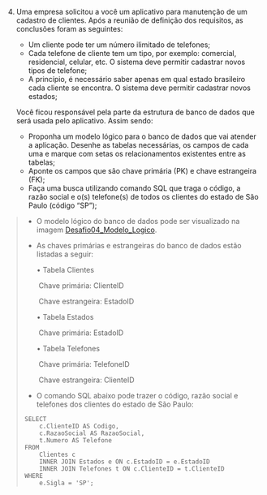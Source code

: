 4. Uma empresa solicitou a você um aplicativo para manutenção de um cadastro de clientes. Após a reunião de definição dos requisitos, as conclusões foram as seguintes:

   - Um cliente pode ter um número ilimitado de telefones;
   - Cada telefone de cliente tem um tipo, por exemplo: comercial, residencial, celular, etc. O sistema deve permitir cadastrar novos tipos de telefone;
   - A princípio, é necessário saber apenas em qual estado brasileiro cada cliente se encontra. O sistema deve permitir cadastrar novos estados;

   Você ficou responsável pela parte da estrutura de banco de dados que será usada pelo aplicativo. Assim sendo:

   - Proponha um modelo lógico para o banco de dados que vai atender a aplicação. Desenhe as tabelas necessárias, os campos de cada uma e marque com setas os relacionamentos existentes entre as tabelas;
   - Aponte os campos que são chave primária (PK) e chave estrangeira (FK);
   - Faça uma busca utilizando comando SQL que traga o código, a razão social e o(s) telefone(s) de todos os clientes do estado de São Paulo (código “SP”);

> - O modelo lógico do banco de dados pode ser visualizado na imagem [Desafio04_Modelo_Logico](../Desafio04/Desafio04_Modelo_Logico.png).
>
> - As chaves primárias e estrangeiras do banco de dados estão listadas a seguir:
>
>   • Tabela Clientes
>
>   ​	Chave primária: ClienteID
>
>   ​	Chave estrangeira: EstadoID
>
>   • Tabela Estados
>
>   ​	Chave primária: EstadoID
>
>   • Tabela Telefones
>
>   ​	Chave primária: TelefoneID
>
>   ​	Chave estrangeira: ClienteID
>
> - O comando SQL abaixo pode trazer o código, razão social e telefones dos clientes do estado de São Paulo:
>
> ```mysql
> SELECT
>     c.ClienteID AS Codigo,
>     c.RazaoSocial AS RazaoSocial,
>     t.Numero AS Telefone
> FROM
>     Clientes c
>     INNER JOIN Estados e ON c.EstadoID = e.EstadoID
>     INNER JOIN Telefones t ON c.ClienteID = t.ClienteID
> WHERE
>     e.Sigla = 'SP';
> ```
>
> 

